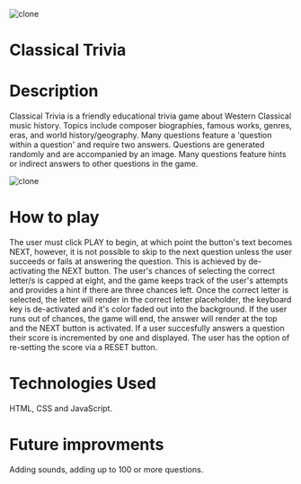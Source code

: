 ![clone](https://imgur.com/ZV7kv79.png)

# Classical Trivia

# Description 

Classical Trivia is a friendly educational trivia game about Western Classical music history. Topics include 
composer biographies, famous works, genres, eras, and world history/geography. Many questions feature a 'question within a question' and
require two answers. Questions are generated randomly and are accompanied by an image. Many questions feature hints or indirect answers to other questions in the game. 

![clone](https://imgur.com/FRXCHfH.png)


# How to play 

The user must click PLAY to begin, at which point the button's text becomes NEXT, however, it is not possible to skip to the next question unless the user succeeds or fails at answering the question. This is achieved by de-activating the NEXT button. The user's chances of selecting the correct letter/s is capped at eight, and the game keeps track of the user's attempts and provides a hint if there are three chances left. Once the correct letter is selected, the letter will render in the correct letter placeholder, the keyboard key is de-activated and it's color faded out into the background. If the user runs out of chances, the game will end, the answer will render at the top and the NEXT button is activated. If a user succesfully answers a question their score is incremented by one and displayed. The user has the option of re-setting the score via a RESET button. 

# Technologies Used

HTML, CSS and JavaScript. 

# Future improvments 

Adding sounds, adding up to 100 or more questions. 


